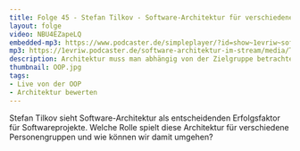 ```yaml
---
title: Folge 45 - Stefan Tilkov - Software-Architektur für verschiedene Zielgruppen - Live von der OOP mit Lisa Schäfer
layout: folge
video: NBU4EZapeLQ
embedded-mp3: https://www.podcaster.de/simpleplayer/?id=show~1evriw~software-architektur-im-stream~pod-603283d91e650123064448&v=1614151242
mp3: https://1evriw.podcaster.de/software-architektur-im-stream/media/Tilkov.mp3
description: Architektur muss man abhängig von der Zielgruppe betrachten.
thumbnail: OOP.jpg
tags:
- Live von der OOP
- Architektur bewerten
---
```


Stefan Tilkov sieht Software-Architektur als entscheidenden
Erfolgsfaktor für Softwareprojekte. Welche Rolle spielt diese
Architektur für verschiedene Personengruppen und wie können wir damit
umgehen?

